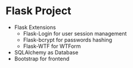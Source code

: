 # Flask Project
* Flask Extensions
  * Flask-Login for user session management
  * Flask-bcrypt for passwords hashing
  * Flask-WTF for WTForm
 * SQLAlchemy as Database
 * Bootstrap for frontend

